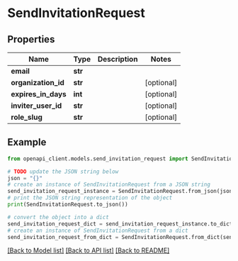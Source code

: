 # SendInvitationRequest


## Properties

Name | Type | Description | Notes
------------ | ------------- | ------------- | -------------
**email** | **str** |  | 
**organization_id** | **str** |  | [optional] 
**expires_in_days** | **int** |  | [optional] 
**inviter_user_id** | **str** |  | [optional] 
**role_slug** | **str** |  | [optional] 

## Example

```python
from openapi_client.models.send_invitation_request import SendInvitationRequest

# TODO update the JSON string below
json = "{}"
# create an instance of SendInvitationRequest from a JSON string
send_invitation_request_instance = SendInvitationRequest.from_json(json)
# print the JSON string representation of the object
print(SendInvitationRequest.to_json())

# convert the object into a dict
send_invitation_request_dict = send_invitation_request_instance.to_dict()
# create an instance of SendInvitationRequest from a dict
send_invitation_request_from_dict = SendInvitationRequest.from_dict(send_invitation_request_dict)
```
[[Back to Model list]](../README.md#documentation-for-models) [[Back to API list]](../README.md#documentation-for-api-endpoints) [[Back to README]](../README.md)


